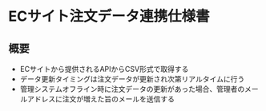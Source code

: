 # ECサイト注文データ連携仕様書
## 概要
- ECサイトから提供されるAPIからCSV形式で取得する
- データ更新タイミングは注文データが更新され次第リアルタイムに行う
- 管理システムオフライン時に注文データの更新があった場合、管理者のメールアドレスに注文が増えた旨のメールを送信する

